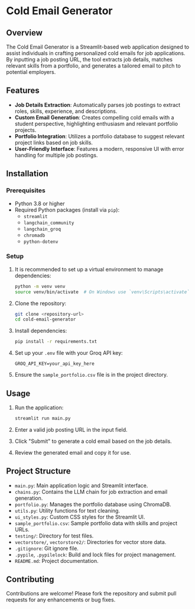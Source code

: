# Cold Email Generator

## Overview

The Cold Email Generator is a Streamlit-based web application designed to assist individuals in crafting personalized cold emails for job applications. By inputting a job posting URL, the tool extracts job details, matches relevant skills from a portfolio, and generates a tailored email to pitch to potential employers.

## Features

- **Job Details Extraction**: Automatically parses job postings to extract roles, skills, experience, and descriptions.
- **Custom Email Generation**: Creates compelling cold emails with a student perspective, highlighting enthusiasm and relevant portfolio projects.
- **Portfolio Integration**: Utilizes a portfolio database to suggest relevant project links based on job skills.
- **User-Friendly Interface**: Features a modern, responsive UI with error handling for multiple job postings.

## Installation

### Prerequisites

- Python 3.8 or higher
- Required Python packages (install via `pip`):
  - `streamlit`
  - `langchain_community`
  - `langchain_groq`
  - `chromadb`
  - `python-dotenv`

### Setup

1. It is recommended to set up a virtual environment to manage dependencies:

   ```bash
   python -m venv venv
   source venv/bin/activate  # On Windows use `venv\Scripts\activate`
   ```
2. Clone the repository:

   ```bash
   git clone <repository-url>
   cd cold-email-generator
   ```
3. Install dependencies:

   ```bash
   pip install -r requirements.txt
   ```
4. Set up your `.env` file with your Groq API key:

   ```
   GROQ_API_KEY=your_api_key_here
   ```
5. Ensure the `sample_portfolio.csv` file is in the project directory.

## Usage

1. Run the application:

   ```bash
   streamlit run main.py
   ```
2. Enter a valid job posting URL in the input field.
3. Click "Submit" to generate a cold email based on the job details.
4. Review the generated email and copy it for use.

## Project Structure

- `main.py`: Main application logic and Streamlit interface.
- `chains.py`: Contains the LLM chain for job extraction and email generation.
- `portfolio.py`: Manages the portfolio database using ChromaDB.
- `utils.py`: Utility functions for text cleaning.
- `ui_styles.py`: Custom CSS styles for the Streamlit UI.
- `sample_portfolio.csv`: Sample portfolio data with skills and project URLs.
- `testing/`: Directory for test files.
- `vectorstore/`, `vectorstore2/`: Directories for vector store data.
- `.gitignore`: Git ignore file.
- `.pypile`, `.pypilelock`: Build and lock files for project management.
- `README.md`: Project documentation.

## Contributing

Contributions are welcome! Please fork the repository and submit pull requests for any enhancements or bug fixes.